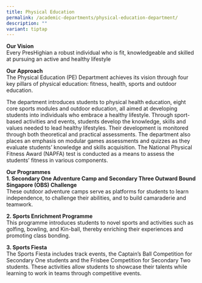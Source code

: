 ```yaml
---
title: Physical Education
permalink: /academic-departments/physical-education-department/
description: ""
variant: tiptap
---
```

<p><strong>Our Vision</strong>
<br>Every PresHighian a robust individual who is fit, knowledgeable and skilled
at pursuing an active and healthy lifestyle</p>
<p><strong>Our Approach</strong>
<br>The Physical Education (PE) Department achieves its vision through four
key pillars of physical education: fitness, health, sports and outdoor
education.</p>
<p>The department introduces students to physical health education, eight
core sports modules and outdoor education, all aimed at developing students
into individuals who embrace a healthy lifestyle. Through sport-based activities
and events, students develop the knowledge, skills and values needed to
lead healthy lifestyles. Their development is monitored through both theoretical
and practical assessments. The department also places an emphasis on modular
games assessments and quizzes as they evaluate students’ knowledge and
skills acquisition. The National Physical Fitness Award (NAPFA) test is
conducted as a means to assess the students’ fitness in various components.</p>
<p><strong>Our Programmes</strong>
<br><strong>1. Secondary One Adventure Camp and Secondary Three Outward Bound Singapore (OBS) Challenge</strong>
<br>These outdoor adventure camps serve as platforms for students to learn
independence, to challenge their abilities, and to build camaraderie and
teamwork.</p>
<p><strong>2. Sports Enrichment Programme</strong>
<br>This programme introduces students to novel sports and activities such
as golfing, bowling, and Kin-ball, thereby enriching their experiences
and promoting class bonding.</p>
<p><strong>3. Sports Fiesta</strong>
<br>The Sports Fiesta includes track events, the Captain’s Ball Competition
for Secondary One students and the Frisbee Competition for Secondary Two
students. These activities allow students to showcase their talents while
learning to work in teams through competitive events.</p>
<p>
<br>
</p>
<p></p>